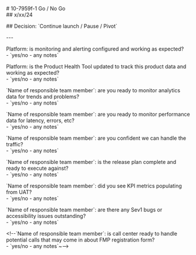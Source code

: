 \# 10-7959f-1 Go / No Go   
\## x/xx/24

\## Decision: \`Continue launch / Pause / Pivot\`

\---

Platform: is monitoring and alerting configured and working as expected?  
\- \`yes/no - any notes\`

Platform: is the Product Health Tool updated to track this product data and working as expected?  
\- \`yes/no - any notes\`

\`Name of responsible team member\`: are you ready to monitor analytics data for trends and problems?  
\- \`yes/no - any notes\`

\`Name of responsible team member\`: are you ready to monitor performance data for latency, errors, etc?  
\- \`yes/no - any notes\`

\`Name of responsible team member\`: are you confident we can handle the traffic?  
\- \`yes/no - any notes\`

\`Name of responsible team member\`: is the release plan complete and ready to execute against?  
\- \`yes/no - any notes\`

\`Name of responsible team member\`: did you see KPI metrics populating from UAT?  
\- \`yes/no - any notes\`

\`Name of responsible team member\`: are there any Sev1 bugs or accessibility issues outstanding?  
\- \`yes/no - any notes\`

\<!--\`Name of responsible team member\`: is call center ready to handle potential calls that may come in about FMP registration form?  
\- \`yes/no - any notes\`~-->
